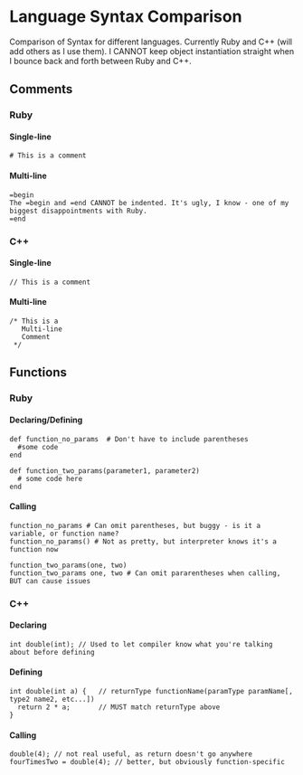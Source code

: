 Language Syntax Comparison
==========================

Comparison of Syntax for different languages. Currently Ruby and C++ (will add others as I use them).
I CANNOT keep object instantiation straight when I bounce back and forth between Ruby and C++.

## Comments

### Ruby
#### Single-line

    # This is a comment

#### Multi-line
  
    =begin
    The =begin and =end CANNOT be indented. It's ugly, I know - one of my
    biggest disappointments with Ruby.
    =end

### C++
#### Single-line

    // This is a comment

#### Multi-line

    /* This is a 
       Multi-line
       Comment
     */

## Functions

### Ruby
#### Declaring/Defining

    def function_no_params  # Don't have to include parentheses
      #some code
    end

    def function_two_params(parameter1, parameter2)
      # some code here
    end

#### Calling

    function_no_params # Can omit parentheses, but buggy - is it a variable, or function name?
    function_no_params() # Not as pretty, but interpreter knows it's a function now

    function_two_params(one, two)
    function_two_params one, two # Can omit pararentheses when calling, BUT can cause issues

### C++
#### Declaring

    int double(int); // Used to let compiler know what you're talking about before defining

#### Defining

    int double(int a) {   // returnType functionName(paramType paramName[, type2 name2, etc...])
      return 2 * a;       // MUST match returnType above
    }

#### Calling
    double(4); // not real useful, as return doesn't go anywhere
    fourTimesTwo = double(4); // better, but obviously function-specific